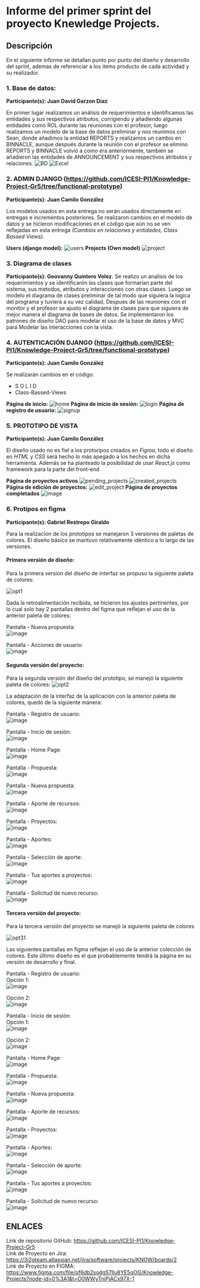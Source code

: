 # Informe del primer sprint del proyecto Knewledge Projects.

## Descripción

En el siguiente informe se detallan punto por punto del diseño y desarrollo del sprint, ademas de referenciar a los items producto de cada actividad y su realizador.

### 1. Base de datos:

**Participante(s): Juan David Garzon Diaz**

En primer lugar realizamos un análisis de requerimientos e identificamos las entidades y sus respectivos atributos, corrigiendo y añadiendo algunas entidades como ROL durante las reuniones con el profesor, luego realizamos un modelo de la base de datos preliminar y nos reunimos con Sean, donde añadimos la entidad REPORTS y realizamos un cambio en BINNACLE, aunque después durante la reunión con el profesor se elimino REPORTS y BINNACLE volvió a como era anteriormente, también se añadieron las entidades de ANNOUNCEMENT y sus respectivos atributos y relaciones.
![BD](https://i.imgur.com/wlGVrPk.png)
![Excel]( https://i.imgur.com/lxlonf1.png)

### 2. ADMIN DJANGO (https://github.com/ICESI-PI1/Knowledge-Project-Gr5/tree/functional-prototype)

**Participante(s): Juan Camilo González**

Los modelos usados en esta entrega no serán usados directamente en entregas e incrementos posteriores. Se realizaron cambios en el modelo de datos y se hicieron modificaciones en el código que aún no se ven reflejadas en esta entrega *(Cambios en relaciones y entidades, Class Bassed Views)*.

**Users (django model):**
![users](https://github.com/IntegradorTeam/PI-Project-KnowledgeProjects/blob/main/Images/CRUD%20&%20View/WhatsApp%20Image%202023-03-30%20at%209.09.39%20PM.jpeg?raw=true)
**Projects (Own model)**
![project](https://github.com/IntegradorTeam/PI-Project-KnowledgeProjects/blob/main/Images/CRUD%20&%20View/WhatsApp%20Image%202023-03-30%20at%209.10.44%20PM.jpeg?raw=true)

### 3. Diagrama de clases

**Participante(s): Geovanny Quintero Velez.**
Se realizo un analisis de los requerimientos y se identificarón las clases que formarian parte del sistema, sus metodos, atributos y interacciones con otras clases. Luego se modelo el diagrama de clases preliminar de tal modo que siguiera la logica del programa y tuviera a su vez calidad. Despues de las reuniones con el monitor y el profesor se ajusto el diagrama de clases para que siguiera de mejor manera el diagrama de bases de datos. Se implementaron los patrones de diseño DAO para modelar el uso de la base de datos y MVC para Modelar las interacciones con la vista.


### 4. AUTENTICACIÓN DJANGO (https://github.com/ICESI-PI1/Knowledge-Project-Gr5/tree/functional-prototype)

**Participante(s): Juan Camilo González**

Se realizarán cambios en el código:  

* S O L I D
* Class-Bassed-Views

**Página de inicio:**
![home](https://github.com/Juank114Gonzalez/images/blob/master/WhatsApp%20Image%202023-03-30%20at%208.58.28%20PM.jpeg?raw=true)
**Página de inicio de sesión:**
![login](https://github.com/Juank114Gonzalez/images/blob/master/WhatsApp%20Image%202023-03-30%20at%208.59.08%20PM.jpeg?raw=true)
**Página de registro de usuario:**
![signup](https://github.com/IntegradorTeam/PI-Project-KnowledgeProjects/blob/main/Images/CRUD%20&%20View/WhatsApp%20Image%202023-03-30%20at%208.59.10%20PM.jpeg?raw=true)

### 5. PROTOTIPO DE VISTA

**Participante(s): Juan Camilo González**

El diseño usado no es fiel a los protoripos creados en *Figma*, todo el diseño en *HTML* y *CSS* será hecho lo más apegado a los hechos en dicha herramienta. Además se ha planteado la posibilidad de usar *React.js* como framework para la parte del front-end

**Página de proyectos activos**
![pending_projects](https://github.com/IntegradorTeam/PI-Project-KnowledgeProjects/blob/main/Images/CRUD%20&%20View/WhatsApp%20Image%202023-03-30%20at%209.00.20%20PM.jpeg?raw=true)
![created_projects](https://github.com/IntegradorTeam/PI-Project-KnowledgeProjects/blob/main/Images/CRUD%20&%20View/WhatsApp%20Image%202023-03-30%20at%209.02.28%20PM.jpeg?raw=true)
**Página de edición de proyectos:**
![edit_project](https://github.com/IntegradorTeam/PI-Project-KnowledgeProjects/blob/main/Images/CRUD%20&%20View/WhatsApp%20Image%202023-03-30%20at%209.03.13%20PM.jpeg?raw=true)
**Página de proyectos completados**
![image](https://github.com/IntegradorTeam/PI-Project-KnowledgeProjects/blob/main/Images/CRUD%20&%20View/WhatsApp%20Image%202023-03-30%20at%209.03.13%20PM%20(1).jpeg?raw=true)


### 6. Protipos en figma
**Participante(s): Gabriel Restrepo Giraldo**

Para la realización de los prototipos se manejaron 3 versiones de paletas de colores. El diseño básico se mantuvo relativamente idéntico a lo largo de las versiones.

#### Primera versión de diseño:

Para la primera versión del diseño de interfaz se propuso la siguiente paleta de colores:

![opt1](https://user-images.githubusercontent.com/93087966/229014061-39aaef0e-cd2b-43bf-8eba-ae1c07cf9875.png)

Dada la retroalimentación recibida, se hicieron los ajustes pertinentes, por lo cual solo hay 2 pantallas dentro del figma que reflejan el uso de la anterior paleta de colores:

Pantalla - Nueva propuesta:  
![image](https://user-images.githubusercontent.com/93087966/229013854-4d07d607-3446-4275-9311-a1a45ff254a4.png)

Pantalla - Acciones de usuario:  
![image](https://user-images.githubusercontent.com/93087966/229013917-57490f48-8f90-41c9-ae8c-8d18cced76f6.png)


#### Segunda versión del proyecto:  

Para la segunda versión del diseño del prototipo, se manejó la siguiente paleta de colores:
![opt2](https://user-images.githubusercontent.com/93087966/229014236-5bd8357e-743c-4cbd-a1fa-9aa41eac6ded.png)

La adaptación de la interfaz de la aplicación con la anterior paleta de colores, quedó de la siguiente manera:

Pantalla - Registro de usuario:  
![image](https://user-images.githubusercontent.com/93087966/229014494-6126327b-b0a1-4351-95bc-927a457726eb.png)

Pantalla - Inicio de sesión:  
![image](https://user-images.githubusercontent.com/93087966/229014582-01903c78-d59f-43e4-a3c5-501dbe85d736.png)

Pantalla - Home Page:  
![image](https://user-images.githubusercontent.com/93087966/229014683-554264f9-3a7b-4636-ac15-047f4dd92b2e.png)

Pantalla - Propuesta:  
![image](https://user-images.githubusercontent.com/93087966/229014768-49a3ebac-6f8d-4810-bede-a8a600ab50ba.png)

Pantalla - Nueva propuesta:  
![image](https://user-images.githubusercontent.com/93087966/229015109-157f121b-61f9-4274-9cc3-6aa0ea66c71d.png)

Pantalla - Aporte de recursos:  
![image](https://user-images.githubusercontent.com/93087966/229015154-11762a00-bb40-46a1-8294-9e0741e9385b.png)

Pantalla - Proyectos:  
![image](https://user-images.githubusercontent.com/93087966/229015349-da65b2f2-3cf2-4ade-976b-86dfa1b3b11d.png)

Pantalla - Aportes:  
![image](https://user-images.githubusercontent.com/93087966/229015443-27dcf27b-c9df-452a-9dc7-7b93390ec757.png)

Pantalla - Selección de aporte:  
![image](https://user-images.githubusercontent.com/93087966/229015500-3a140445-b5b7-4810-81da-25eb5276d176.png)

Pantalla - Tus aportes a proyectos:  
![image](https://user-images.githubusercontent.com/93087966/229015604-fdeaaef0-bf37-416c-9340-98605acb11c9.png)

Pantalla - Solicitud de nuevo recurso:  
![image](https://user-images.githubusercontent.com/93087966/229015666-53d43cad-f415-463a-9a04-336e3dd157f1.png)

#### Tercera versión del proyecto:  

Para la tercera versión del proyecto se manejó la siguiente paleta de colores

![opt31](https://user-images.githubusercontent.com/93087966/229017712-3a801e88-b30a-4524-a6b9-fa56ed4a6a20.png)


Las siguientes pantallas en figma reflejan el uso de la anterior colección de colores. Este último diseño es el que probablemente tendrá la página en su versión de desarrollo y final.

Pantalla - Registro de usuario:  
Opción 1:  
![image](https://user-images.githubusercontent.com/93087966/229016598-422f7009-5362-4043-9841-80ea60765b65.png)


Opción 2:  
![image](https://user-images.githubusercontent.com/93087966/229016652-c1bdf0c3-a390-4abb-8a36-78250efd9964.png)


Pantalla - Inicio de sesión:  
Opción 1:  
![image](https://user-images.githubusercontent.com/93087966/229016715-5cd31172-32ff-484a-aede-a324995f17bb.png)


Opción 2:  
![image](https://user-images.githubusercontent.com/93087966/229016756-a6b052d6-758d-4725-bb3a-1e360d2850cb.png)


Pantalla - Home Page:  
![image](https://user-images.githubusercontent.com/93087966/229016835-d4f405f3-3a6a-4b6d-be4e-de216991ac34.png)

Pantalla - Propuesta:  
![image](https://user-images.githubusercontent.com/93087966/229016854-5dbb3e7a-f7ff-4aec-a5e5-43d598ff8e5f.png)

Pantalla - Nueva propuesta:  
![image](https://user-images.githubusercontent.com/93087966/229016880-e07dcffc-f9e0-4196-8fac-34c76cc3790a.png)


Pantalla - Aporte de recursos:  
![image](https://user-images.githubusercontent.com/93087966/229016922-e82cbc64-5c61-4c95-97f5-9692b74f2a51.png)


Pantalla - Proyectos:  
![image](https://user-images.githubusercontent.com/93087966/229016978-8d3e8c7a-0951-4631-9907-e92ed1e8ae46.png)

Pantalla - Aportes:  
![image](https://user-images.githubusercontent.com/93087966/229017024-4e8b5ed6-5023-4a6c-ba78-b02953eefd37.png)

Pantalla - Selección de aporte:  
![image](https://user-images.githubusercontent.com/93087966/229017065-591762a3-7722-433a-ab66-69ea08cb17a1.png)

Pantalla - Tus aportes a proyectos:  
![image](https://user-images.githubusercontent.com/93087966/229017100-223de93f-6850-45dc-9e8b-bb54434f0c3d.png)

Pantalla - Solicitud de nuevo recurso:  
![image](https://user-images.githubusercontent.com/93087966/229017126-0217bc78-f1b7-45be-9c1a-e4f3202b6614.png)

## ENLACES
Link de repositorio GitHub: https://github.com/ICESI-PI1/Knowledge-Project-Gr5  
Link de Proyecto en Jira: https://3j2gteam.atlassian.net/jira/software/projects/KNOW/boards/2  
Link de Proyecto en FIGMA: https://www.figma.com/file/of6db2sodg57llu8YE5qOG/Knowledge-Projects?node-id=0%3A1&t=O0WWyTnjPjACx97X-1  


